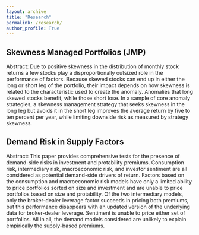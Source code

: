 ```yaml
---
layout: archive
title: "Research"
permalink: /research/
author_profile: True
---
```




<html>
<body>

<h2> Skewness Managed Portfolios (JMP) </h2>
  
<p>Abstract: Due to positive skewness in the distribution of monthly stock returns a few stocks play a disproportionally outsized role in the performance of factors. Because skewed stocks
can end up in either the long or short leg of the portfolio, their impact depends on how skewness is related to the characteristic used to create the anomaly. Anomalies that
long skewed stocks benefit, while those short lose. In a sample of core anomaly strategies, a skewness management strategy that seeks skewness in the long leg but avoids
it in the short leg improves the average return by five to ten percent per year, while limiting downside risk as measured by strategy skewness.</p>

<h2> Demand Risk in Supply Factors </h2>
  
<p> Abstract: This paper provides comprehensive tests for the presence of demand-side risks in investment and protability premiums. Consumption risk, intermediary risk, macroeconomic
risk, and investor sentiment are all considered as potential demand-side drivers of return. Factors based on the consumption and macroeconomic risk models have only a
limited ability to price portfolios sorted on size and investment and are unable to price portfolios based on size and protability. Of the two intermediary models, only the
broker-dealer leverage factor succeeds in pricing both premiums, but this performance disappears with an updated version of the underlying data for broker-dealer leverage.
Sentiment is unable to price either set of portfolios. All in all, the demand models considered are unlikely to explain empirically the supply-based premiums. </p>
  
</body>
</html> 
